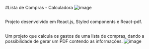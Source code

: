 #Lista de Compras - Calculadora
![image](https://github.com/mahsousa/lista-compras/assets/32987989/decdb561-aa46-4193-97a1-a0ff1ec8cbd6)
##
Projeto desenvolvido em React.js, Styled components e React-pdf.
##
Um projeto que calcula os gastos de uma lista de compras, dando a possibilidade de gerar um PDF contendo as informações.
![image](https://github.com/mahsousa/lista-compras/assets/32987989/d15a8a3f-cd15-4455-bff2-1223e87ad9be)
